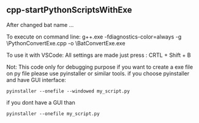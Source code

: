 ## cpp-startPythonScriptsWithExe

After changed bat name ...

To execute on command line:
g++.exe -fdiagnostics-color=always -g \PythonConvertExe.cpp -o \BatConvertExe.exe

To use it with VSCode:
All settings are made just press : CRTL + Shift + B


Not: This code only for debugging purpose if you want to create a exe file on py file please use pyinstaller or similar tools. 
if you choose pyinstaller and have GUI interface:

```
pyinstaller --onefile --windowed my_script.py
```

if you dont have a GUI than

```
pyinstaller --onefile my_script.py
```

